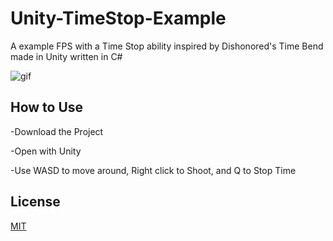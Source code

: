 # Unity-TimeStop-Example
A example FPS with a Time Stop ability inspired by Dishonored's Time Bend made in Unity written in C#

![gif](https://media.giphy.com/media/ZejEleLtB1URB3tfHK/giphy.gif)

How to Use
------------
-Download the Project

-Open with Unity

-Use WASD to move around, Right click to Shoot, and Q to Stop Time

License
-------

[MIT](LICENSE.md)
